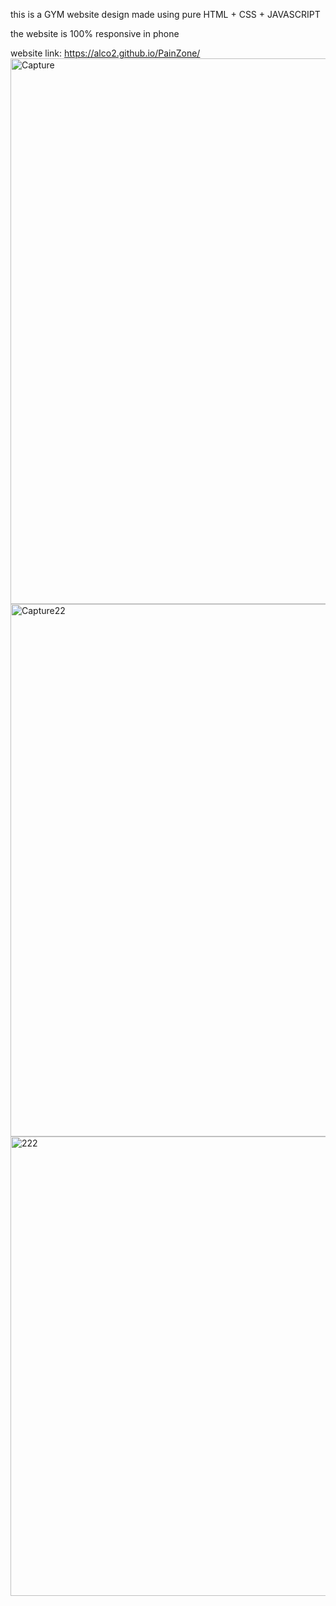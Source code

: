 this is  a GYM website design made using pure HTML + CSS + JAVASCRIPT

the website is 100% responsive in phone

website link: 
https://alco2.github.io/PainZone/
<img width="873" alt="Capture" src="https://user-images.githubusercontent.com/109082926/227729554-106c1c1f-60e3-4377-adb1-d29cdc9e5017.PNG">
<img width="852" alt="Capture22" src="https://user-images.githubusercontent.com/109082926/227729603-ffc53d92-1476-4979-893b-3bdefd358238.PNG">
<img width="735" alt="222" src="https://user-images.githubusercontent.com/109082926/227729606-6b5f14e4-b716-4e71-8078-417636f43962.PNG">
